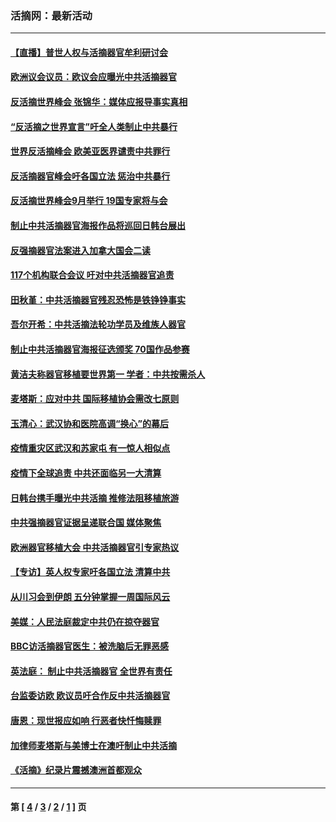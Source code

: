 ### 活摘网：最新活动
---
#### [【直播】普世人权与活摘器官牟利研讨会](../../pages/nf5883/n13425146.md?04080430) 
#### [欧洲议会议员：欧议会应曝光中共活摘器官](../../pages/nf5883/n13336571.md?04080430) 
#### [反活摘世界峰会 张锦华：媒体应报导事实真相](../../pages/nf5883/n13278502.md?04080430) 
#### [“反活摘之世界宣言”吁全人类制止中共暴行](../../pages/nf5883/n13259730.md?04080430) 
#### [世界反活摘峰会 欧美亚医界谴责中共罪行](../../pages/nf5883/n13253550.md?04080430) 
#### [反活摘器官峰会吁各国立法 惩治中共暴行](../../pages/nf5883/n13245052.md?04080430) 
#### [反活摘世界峰会9月举行 19国专家将与会](../../pages/nf5883/n13201492.md?04080430) 
#### [制止中共活摘器官海报作品将巡回日韩台展出](../../pages/nf5883/n13177791.md?04080430) 
#### [反强摘器官法案进入加拿大国会二读](../../pages/nf5883/n13033450.md?04080430) 
#### [117个机构联合会议 吁对中共活摘器官追责](../../pages/nf5883/n12775087.md?04080430) 
#### [田秋堇：中共活摘器官残忍恐怖是铁铮铮事实](../../pages/nf5883/n12702148.md?04080430) 
#### [吾尔开希：中共活摘法轮功学员及维族人器官](../../pages/nf5883/n12693197.md?04080430) 
#### [制止中共活摘器官海报征选颁奖 70国作品参赛](../../pages/nf5883/n12692050.md?04080430) 
#### [黄洁夫称器官移植要世界第一 学者：中共按需杀人](../../pages/nf5883/n12572329.md?04080430) 
#### [麦塔斯：应对中共 国际移植协会需改七原则](../../pages/nf5883/n12514711.md?04080430) 
#### [玉清心：武汉协和医院高调“换心”的幕后](../../pages/nf5883/n12298730.md?04080430) 
#### [疫情重灾区武汉和苏家屯 有一惊人相似点](../../pages/nf5883/n12150824.md?04080430) 
#### [疫情下全球追责 中共还面临另一大清算](../../pages/nf5883/n12070397.md?04080430) 
#### [日韩台携手曝光中共活摘 推修法阻移植旅游](../../pages/nf5883/n11712046.md?04080430) 
#### [中共强摘器官证据呈递联合国 媒体聚焦](../../pages/nf5883/n11546426.md?04080430) 
#### [欧洲器官移植大会 中共活摘器官引专家热议](../../pages/nf5883/n11539095.md?04080430) 
#### [【专访】英人权专家吁各国立法 清算中共](../../pages/nf5883/n11367315.md?04080430) 
#### [从川习会到伊朗 五分钟掌握一周国际风云](../../pages/nf5883/n11338520.md?04080430) 
#### [美媒：人民法庭裁定中共仍在掠夺器官](../../pages/nf5883/n11334897.md?04080430) 
#### [BBC访活摘器官医生：被洗脑后无罪恶感](../../pages/nf5883/n11335935.md?04080430) 
#### [英法庭： 制止中共活摘器官 全世界有责任](../../pages/nf5883/n11330691.md?04080430) 
#### [台监委访欧 欧议员吁合作反中共活摘器官](../../pages/nf5883/n11109190.md?04080430) 
#### [唐恩：现世报应如响 行恶者快忏悔赎罪](../../pages/nf5883/n11104016.md?04080430) 
#### [加律师麦塔斯与美博士在澳吁制止中共活摘](../../pages/nf5883/n10724764.md?04080430) 
#### [《活摘》纪录片震撼澳洲首都观众](../../pages/nf5883/n10722747.md?04080430) 

---
#### 第 [ [4](./4.md?04080430) / [3](./3.md?04080430) / [2](./2.md?04080430) / [1](./1.md?04080430) ] 页
